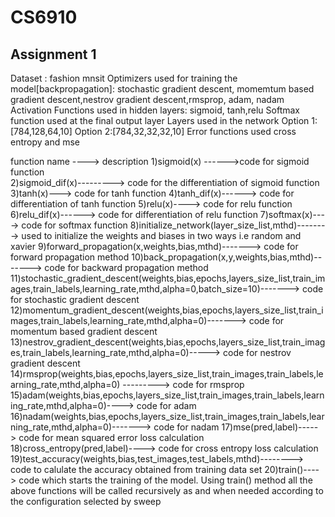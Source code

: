 # CS6910

## Assignment 1
Dataset : fashion mnsit
Optimizers used for training the model[backpropagation]:
    stochastic gradient descent, momemtum based gradient descent,nestrov gradient descent,rmsprop, adam, nadam
Activation Functions used in hidden layers:
    sigmoid, tanh,relu
 Softmax function used at the final output layer
 Layers used in the network 
    Option 1: [784,128,64,10]
    Option 2:[784,32,32,32,10]
 Error functions used
    cross entropy and mse
    
    
 function name ----> description
      1)sigmoid(x) ------>code for sigmoid function  
      2)sigmoid_dif(x)---------> code for the differentiation of sigmoid function  
      3)tanh(x)---> code for tanh function
      4)tanh_dif(x)------> code for differentiation of tanh function
      5)relu(x)----> code for relu function
      6)relu_dif(x)------> code for differentiation of relu function
      7)softmax(x)----> code  for softmax function
      8)initialize_network(layer_size_list,mthd)--------> used to initialize the weights and biases in two ways i.e random and xavier
      9)forward_propagation(x,weights,bias,mthd)-------> code for forward propagation method
      10)back_propagation(x,y,weights,bias,mthd)-------> code for backward propagation method
      11)stochastic_gradient_descent(weights,bias,epochs,layers_size_list,train_images,train_labels,learning_rate,mthd,alpha=0,batch_size=10)-------> code for stochastic gradient          descent
      12)momentum_gradient_descent(weights,bias,epochs,layers_size_list,train_images,train_labels,learning_rate,mthd,alpha=0)-------> code for momentum based gradient descent
      13)nestrov_gradient_descent(weights,bias,epochs,layers_size_list,train_images,train_labels,learning_rate,mthd,alpha=0)-----> code for nestrov gradient descent
      14)rmsprop(weights,bias,epochs,layers_size_list,train_images,train_labels,learning_rate,mthd,alpha=0) ---------> code for rmsprop
      15)adam(weights,bias,epochs,layers_size_list,train_images,train_labels,learning_rate,mthd,alpha=0)----> code for adam
      16)nadam(weights,bias,epochs,layers_size_list,train_images,train_labels,learning_rate,mthd,alpha=0)-------> code for nadam
      17)mse(pred,label)-----> code for mean squared error loss calculation
      18)cross_entropy(pred,label)----> code for cross entropy loss calculation
      19)test_accuracy(weights,bias,test_images,test_labels,mthd)--------> code to calulate the accuracy obtained from training data set
      20)train()----> code which starts the training of the model. Using train() method all the above functions will be called recursively as and when needed according to the 
                      configuration selected by sweep
             
 

   

